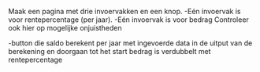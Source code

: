 Maak een pagina met drie invoervakken en een knop.
-Eén invoervak is voor rentepercentage (per jaar).
-Eén invoervak is voor bedrag
Controleer ook hier op mogelijke onjuistheden

-button die saldo berekent per jaar
met ingevoerde data in de uitput van de berekening
en doorgaan tot het start bedrag is verdubbelt
met rentepercentage
